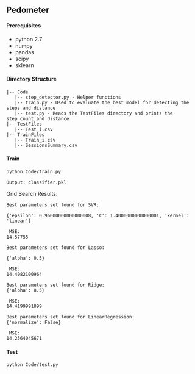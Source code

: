 Pedometer
---------------------

#### Prerequisites


 - python 2.7
 - numpy
 - pandas
 - scipy
 - sklearn

#### Directory Structure

	|-- Code
	   |-- step_detector.py - Helper functions
	   |-- train.py - Used to evaluate the best model for detecting the steps and distance
	   |-- test.py - Reads the TestFiles directory and prints the step_count and distance
	|-- TestFiles
	   |-- Test_i.csv
	|-- TrainFiles
	   |-- Train_i.csv
	   |-- SessionsSummary.csv 

#### Train

    python Code/train.py

	Output: classifier.pkl
	
Grid Search Results:

	Best parameters set found for SVR: 
	
	{'epsilon': 0.96000000000000008, 'C': 1.4000000000000001, 'kernel': 'linear'}

	 MSE:
	14.57755

	Best parameters set found for Lasso: 
	
	{'alpha': 0.5}

	 MSE:
	14.4082100964

	Best parameters set found for Ridge: 
	{'alpha': 8.5}

	 MSE:
	14.4199991899

	Best parameters set found for LinearRegression: 
	{'normalize': False}

	 MSE:
	14.2564045671
	
#### Test

    python Code/test.py

